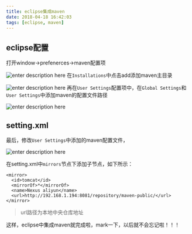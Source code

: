 ```yaml
---
title: eclipse集成maven
date: 2018-04-18 16:42:03
tags: [eclipse, maven]
---
```

## eclipse配置

打开window->prefenerces->maven配置项

![enter description here][1]
在`Installations`中点击add添加maven主目录

![enter description here][2]
再在`User Settings`配置项中，在`Global Settings`和`User Settings`中添加maven的配置文件路径

![enter description here][3]

## setting.xml
最后，修改`User Settings`中添加的maven配置文件，

![enter description here][4]

在setting.xml中`mirrors`节点下添加子节点，如下所示：

    <mirror>
      <id>tomcat</id>
      <mirrorOf>*</mirrorOf>
      <name>Nexus aliyun</name>
      <url>http://192.168.1.194:8081/repository/maven-public/</url>
    </mirror>

> url路径为本地中央仓库地址

这样，eclipse中集成maven就完成啦，mark一下，以后就不会忘记啦！！！

  [1]: ./images/%E5%BE%AE%E4%BF%A1%E6%88%AA%E5%9B%BE_20180418165424.png "微信截图_20180418165424.png"
  [2]: ./images/%E5%BE%AE%E4%BF%A1%E6%88%AA%E5%9B%BE_20180418165443.png "微信截图_20180418165443.png"
  [3]: ./images/%E5%BE%AE%E4%BF%A1%E6%88%AA%E5%9B%BE_20180418165501.png "微信截图_20180418165501.png"
  [4]: ./images/%E5%BE%AE%E4%BF%A1%E6%88%AA%E5%9B%BE_20180418164232.png "微信截图_20180418164232.png"